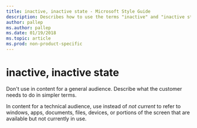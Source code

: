 ```yaml
---
title: inactive, inactive state - Microsoft Style Guide
description: Describes how to use the terms "inactive" and "inactive state" in microsoft content.
author: pallep
ms.author: pallep
ms.date: 01/19/2018
ms.topic: article
ms.prod: non-product-specific
---
```


# inactive, inactive state

Don't use in content for a general audience. Describe what the customer needs to do in simpler terms. 

In content for a technical audience, use instead of *not current*
to refer to windows, apps, documents, files, devices, or portions
of the screen that are available but not currently in use.
